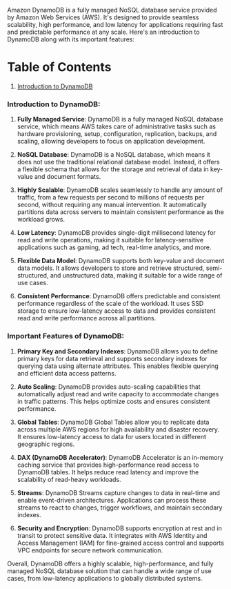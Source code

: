 Amazon DynamoDB is a fully managed NoSQL database service provided by Amazon Web Services (AWS). It's designed to provide seamless scalability, high performance, and low latency for applications requiring fast and predictable performance at any scale. Here's an introduction to DynamoDB along with its important features:

# Table of Contents

1. [Introduction to DynamoDB](#introduction-to-dynamodb)

### Introduction to DynamoDB:

1. **Fully Managed Service**: DynamoDB is a fully managed NoSQL database service, which means AWS takes care of administrative tasks such as hardware provisioning, setup, configuration, replication, backups, and scaling, allowing developers to focus on application development.

2. **NoSQL Database**: DynamoDB is a NoSQL database, which means it does not use the traditional relational database model. Instead, it offers a flexible schema that allows for the storage and retrieval of data in key-value and document formats.

3. **Highly Scalable**: DynamoDB scales seamlessly to handle any amount of traffic, from a few requests per second to millions of requests per second, without requiring any manual intervention. It automatically partitions data across servers to maintain consistent performance as the workload grows.

4. **Low Latency**: DynamoDB provides single-digit millisecond latency for read and write operations, making it suitable for latency-sensitive applications such as gaming, ad tech, real-time analytics, and more.

5. **Flexible Data Model**: DynamoDB supports both key-value and document data models. It allows developers to store and retrieve structured, semi-structured, and unstructured data, making it suitable for a wide range of use cases.

6. **Consistent Performance**: DynamoDB offers predictable and consistent performance regardless of the scale of the workload. It uses SSD storage to ensure low-latency access to data and provides consistent read and write performance across all partitions.

### Important Features of DynamoDB:

1. **Primary Key and Secondary Indexes**: DynamoDB allows you to define primary keys for data retrieval and supports secondary indexes for querying data using alternate attributes. This enables flexible querying and efficient data access patterns.

2. **Auto Scaling**: DynamoDB provides auto-scaling capabilities that automatically adjust read and write capacity to accommodate changes in traffic patterns. This helps optimize costs and ensures consistent performance.

3. **Global Tables**: DynamoDB Global Tables allow you to replicate data across multiple AWS regions for high availability and disaster recovery. It ensures low-latency access to data for users located in different geographic regions.

4. **DAX (DynamoDB Accelerator)**: DynamoDB Accelerator is an in-memory caching service that provides high-performance read access to DynamoDB tables. It helps reduce read latency and improve the scalability of read-heavy workloads.

5. **Streams**: DynamoDB Streams capture changes to data in real-time and enable event-driven architectures. Applications can process these streams to react to changes, trigger workflows, and maintain secondary indexes.

6. **Security and Encryption**: DynamoDB supports encryption at rest and in transit to protect sensitive data. It integrates with AWS Identity and Access Management (IAM) for fine-grained access control and supports VPC endpoints for secure network communication.

Overall, DynamoDB offers a highly scalable, high-performance, and fully managed NoSQL database solution that can handle a wide range of use cases, from low-latency applications to globally distributed systems.
